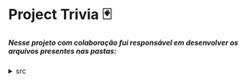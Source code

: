 # Project Trivia 🃏

 ##### Nesse projeto com colaboração fui responsável em desenvolver os arquivos presentes nas pastas:

<details><summary>src</summary>
<p>

<details><summary>redux</summary>

<details><summary>reducers</summary>
combineReducers.js

index.js
</details>
</details>

<details><summary>components</summary>

Header.js

</details>

<details><summary>pages</summary>

Feedback.js

Game.js

Login.js

Ranking.js

Settings.js

</details>

<details><summary>tests</summary>

Login.test.js

mockAPI.js

</details>

</p>
</details>
